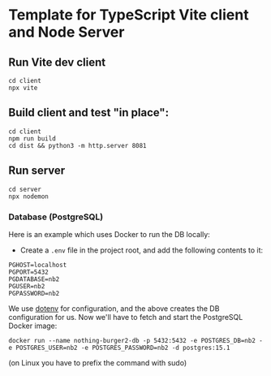 # Template for TypeScript Vite client and Node Server

## Run Vite dev client

```
cd client
npx vite
```

## Build client and test "in place":

```
cd client
npm run build
cd dist && python3 -m http.server 8081
```

## Run server

```
cd server
npx nodemon
```

### Database (PostgreSQL)

Here is an example which uses Docker to run the DB locally:

- Create a `.env` file in the project root, and add the following contents to it:

```
PGHOST=localhost
PGPORT=5432
PGDATABASE=nb2
PGUSER=nb2
PGPASSWORD=nb2
```

We use [dotenv](https://github.com/motdotla/dotenv) for configuration, and the above
creates the DB configuration for us. Now we'll have to fetch and start the PostgreSQL
Docker image:

`docker run --name nothing-burger2-db -p 5432:5432 -e POSTGRES_DB=nb2 -e POSTGRES_USER=nb2 -e POSTGRES_PASSWORD=nb2 -d postgres:15.1`

(on Linux you have to prefix the command with sudo)
